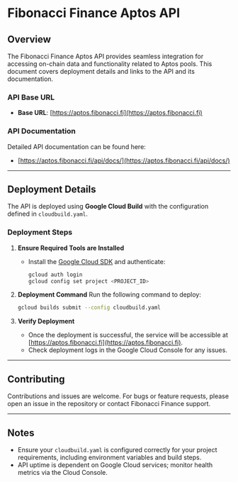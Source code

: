 
# Fibonacci Finance Aptos API

## Overview

The Fibonacci Finance Aptos API provides seamless integration for accessing on-chain data and functionality related to Aptos pools. This document covers deployment details and links to the API and its documentation.

### API Base URL

- **Base URL**: [https://aptos.fibonacci.fi](https://aptos.fibonacci.fi)

### API Documentation

Detailed API documentation can be found here:
- [https://aptos.fibonacci.fi/api/docs/](https://aptos.fibonacci.fi/api/docs/)

---

## Deployment Details

The API is deployed using **Google Cloud Build** with the configuration defined in `cloudbuild.yaml`.

### Deployment Steps

1. **Ensure Required Tools are Installed**
   - Install the [Google Cloud SDK](https://cloud.google.com/sdk/docs/install) and authenticate:
     ```bash
     gcloud auth login
     gcloud config set project <PROJECT_ID>
     ```

2. **Deployment Command**
   Run the following command to deploy:
   ```bash
   gcloud builds submit --config cloudbuild.yaml
   ```

3. **Verify Deployment**
   - Once the deployment is successful, the service will be accessible at [https://aptos.fibonacci.fi](https://aptos.fibonacci.fi).
   - Check deployment logs in the Google Cloud Console for any issues.

---

## Contributing

Contributions and issues are welcome. For bugs or feature requests, please open an issue in the repository or contact Fibonacci Finance support.

---

## Notes

- Ensure your `cloudbuild.yaml` is configured correctly for your project requirements, including environment variables and build steps.
- API uptime is dependent on Google Cloud services; monitor health metrics via the Cloud Console.
